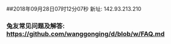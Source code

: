 ##2018年09月28日07时12分07秒 新址: 142.93.213.210
### 兔友常见问题及解答: https://github.com/wanggonging/d/blob/w/FAQ.md
